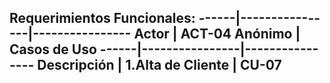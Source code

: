 Requerimientos Funcionales:
------|----------------|----------------
Actor |	ACT-04 Anónimo |	Casos de Uso
------|----------------|----------------
Descripción	| 1.Alta de Cliente	| CU-07
-----------------------------------------